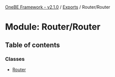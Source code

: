 [OneBE Framework - v2.1.0](../README.md) / [Exports](../modules.md) / Router/Router

# Module: Router/Router

## Table of contents

### Classes

- [Router](../classes/Router_Router.Router.md)
